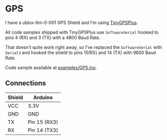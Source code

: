 # GPS

I have a ublox-6m-0-001 GPS Shield and I'm using [TinyGPSPlus](https://github.com/mikalhart/TinyGPSPlus).

All code samples shipped with TinyGPSPlus use `SoftwareSerial` hooked to pins 4 (RX) and 3 (TX) with a 4800 Baud Rate.

That doesn't quite work right away, so I've replaced the `SoftwareSerial` with `Serial3` and hooked the shield to pins 15(RX) and 14 (TX) with 9600 Baud Rate.

Code sample available at [examples/GPS.ino](examples/GPS.ino).

## Connections

Shield | Arduino
-------|--------
VCC    | 3.3V
GND    | GND
TX     | Pin 15 (RX3)
RX     | Pin 14 (TX3)
